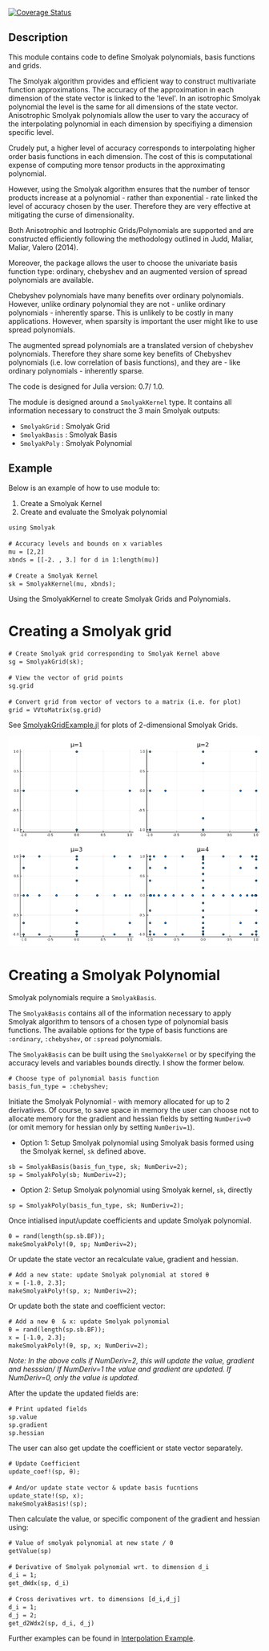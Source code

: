 [![Coverage Status](https://coveralls.io/repos/alancrawford/Smolyak/badge.svg?branch=master&service=github)](https://coveralls.io/github/alancrawford/Smolyak?branch=master)
## Description

This module contains code to define Smolyak polynomials, basis functions and grids. 

The Smolyak algorithm provides and efficient way to construct multivariate function approximations. The accuracy of the approximation in each dimension of the state vector is linked to the 'level'. In an isotrophic Smolyak polynomial the level is the same for all dimensions of the state vector. Anisotrophic Smolyak polynomials allow the user to vary the accuracy of the interpolating polynomial in each dimension by specifiying a dimension specific level. 

Crudely put, a higher level of accuracy corresponds to interpolating higher order basis functions in each dimension. The cost of this is computational expense of computing more tensor products in the approximating polynomial. 

However, using the Smolyak algorithm ensures that the number of tensor products increase at a polynomial - rather than exponential - rate linked the level of accuracy chosen by the user. Therefore they are very effective at mitigating the curse of dimensionality.

Both Anisotrophic and Isotrophic Grids/Polynomials are supported and are constructed efficiently following the methodology outlined in Judd, Maliar, Maliar, Valero (2014). 

Moreover, the package allows the user to choose the univariate basis function type: ordinary, chebyshev and an augmented version of spread polynomials are available. 

Chebyshev polynomials have many benefits over ordinary polynomials. However, unlike ordinary polynomial they are not - unlike ordinary polynomials - inherently sparse. This is unlikely to be costly in many applications. However, when sparsity is important the user might like to use spread polynomials. 

The augmented spread polynomials are a translated version of chebyshev polynomials. Therefore they share some key benefits of Chebyshev polynomials (i.e. low correlation of basis functions), and they are - like ordinary polynomials - inherently sparse. 

The code is designed for Julia version: 0.7/ 1.0.

The module is designed around a `SmolyakKernel` type. It contains all information necessary to construct the 3 main Smolyak outputs:

- `SmolyakGrid` : Smolyak Grid
- `SmolyakBasis` : Smolyak Basis
- `SmolyakPoly` : Smolyak Polynomial

## Example

Below is an example of how to use module to:

1. Create a Smolyak Kernel
2. Create and evaluate the Smolyak polynomial

```
using Smolyak

# Accuracy levels and bounds on x variables
mu = [2,2]
xbnds = [[-2. , 3.] for d in 1:length(mu)]

# Create a Smolyak Kernel 
sk = SmolyakKernel(mu, xbnds);
```

Using the SmolyakKernel to create Smolyak Grids and Polynomials.

# Creating a Smolyak grid

```
# Create Smolyak grid corresponding to Smolyak Kernel above
sg = SmolyakGrid(sk);

# View the vector of grid points
sg.grid

# Convert grid from vector of vectors to a matrix (i.e. for plot)
grid = VVtoMatrix(sg.grid)
```

See [SmolyakGridExample.jl](./Examples/SmolyakGridExample.) for plots of 2-dimensional Smolyak Grids. 

![](./Examples/IsotrophicSmolyakGridExample.png)

# Creating a Smolyak Polynomial

Smolyak polynomials require a `SmolyakBasis`. 

The `SmolyakBasis` contains all of the information necessary to apply Smolyak algorithm to tensors of a chosen type of polynomial basis functions. The available options for the type of basis functions are `:ordinary`, `:chebyshev`, or `:spread` polynomials. 

The `SmolyakBasis`  can be built using the `SmolyakKernel` or by specifying the accuracy levels and variables bounds directly. I show the former below.

```
# Choose type of polynomial basis function
basis_fun_type = :chebyshev;
```

Initiate the Smolyak Polynomial - with memory allocated for up to 2 derivatives. Of course, to save space in memory the user can choose not to allocate memory for the gradient and hessian fields by setting `NumDeriv=0` (or omit memory for hessian only by setting `NumDeriv=1`). 

- Option 1: Setup Smolyak polynomial using Smolyak basis formed using the Smolyak kernel, `sk` defined above.

```
sb = SmolyakBasis(basis_fun_type, sk; NumDeriv=2);
sp = SmolyakPoly(sb; NumDeriv=2);
```

- Option 2: Setup Smolyak polynomial using Smolyak kernel, `sk`, directly

```
sp = SmolyakPoly(basis_fun_type, sk; NumDeriv=2);
```

Once intialised input/update coefficients and update Smolyak polynomial. 

```
θ = rand(length(sp.sb.BF));
makeSmolyakPoly!(θ, sp; NumDeriv=2);
```

Or update the state vector an recalculate value, gradient and hessian.

```
# Add a new state: update Smolyak polynomial at stored θ
x = [-1.0, 2.3];
makeSmolyakPoly!(sp, x; NumDeriv=2);
```

Or update both the state and coefficient vector:

```
# Add a new θ  & x: update Smolyak polynomial
θ = rand(length(sp.sb.BF));
x = [-1.0, 2.3];
makeSmolyakPoly!(θ, sp, x; NumDeriv=2);
```

_Note: In the above calls if NumDeriv=2, this will update the value, gradient and hesssian/ If NumDeriv=1 the value and gradient are updated. If NumDeriv=0, only the value is updated._

After the update the updated fields are:

```
# Print updated fields
sp.value
sp.gradient
sp.hessian
```

The user can also get update the coefficient or state vector separately. 

```
# Update Coefficient
update_coef!(sp, θ);

# And/or update state vector & update basis fucntions
update_state!(sp, x);
makeSmolyakBasis!(sp);
```

Then calculate the value, or specific component of the gradient and hessian using:

```
# Value of smolyak polynomial at new state / θ 
getValue(sp)

# Derivative of Smolyak polynomial wrt. to dimension d_i
d_i = 1;
get_dWdx(sp, d_i)

# Cross derivatives wrt. to dimensions [d_i,d_j]
d_i = 1;
d_j = 2;
get_d2Wdx2(sp, d_i, d_j)
```


Further examples can be found in [Interpolation Example](./Examples/Interpolation_Example.jl).
